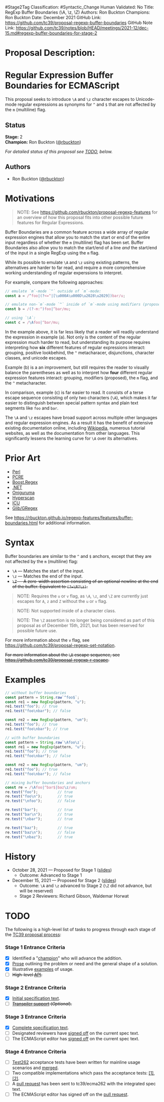 #Stage2Tag
Classification: #Syntactic_Change
Human Validated: No
Title: RegExp Buffer Boundaries (\A, \z, \Z)
Authors: Ron Buckton
Champions: Ron Buckton
Date: December 2021
GitHub Link: https://github.com/tc39/proposal-regexp-buffer-boundaries
GitHub Note Link: https://github.com/tc39/notes/blob/HEAD/meetings/2021-12/dec-15.md#regexp-buffer-boundaries-for-stage-2

# Proposal Description:
<!--#region:intro-->
# Regular Expression Buffer Boundaries for ECMAScript

This proposal seeks to introduce `\A` and `\z` character escapes to Unicode-mode regular expressions as synonyms for `^` and `$` that are not affected by the `m` (multiline) flag.

<!--#endregion:intro-->

<!--#region:status-->
## Status

**Stage:** 2  
**Champion:** Ron Buckton ([@rbuckton](https://github.com/rbuckton))  

_For detailed status of this proposal see [TODO](#todo), below._  
<!--#endregion:status-->

<!--#region:authors-->
## Authors

* Ron Buckton ([@rbuckton](https://github.com/rbuckton))  
<!--#endregion:authors-->

<!--#region:motivations-->
# Motivations

> NOTE: See https://github.com/rbuckton/proposal-regexp-features for an overview of
> how this proposal fits into other possible future features for Regular Expressions.

Buffer Boundaries are a common feature across a wide array of regular expression engines that 
allow you to match the start or end of the entire input regardless of whether the `m` (multiline) flag
has been set. Buffer Boundaries also allow you to match the start/end of a line *and* the start/end of 
the input in a single RegExp using the `m` flag.

While its possible to emulate `\A` and `\z` using existing patterns, the alternatives are harder to
far read, and require a more comprehensive working understanding of regular experssions to interpret.

For example, compare the following approaches:

```js
// emulate `m`-mode `^` outside of `m`-mode:
const a = /^foo|(?<=^|[\u000A\u000D\u2028\u2029])bar/u;

// emulate non-`m`-mode `^` inside of `m`-mode using modifiers (proposed):
const b = /(?-m:^)foo|^bar/mu;

// using `\A`:
const c = /\Afoo|^bar/mu;
```

In the example above, it is far less likely that a reader will readily understand the expression in
example (a). Not only is the content of the regular expression much harder to read, but understanding
its purpose requires interpreting how **six** different features of regular expressions interact: 
grouping, positive lookbehind, the `^` metacharacer, disjunctions, character classes, and unicode escapes.

Example (b) is a an improvement, but still requires the reader to visually balance the parentheses as
well as to interpret how **four** different regular expression features interact: grouping, modifiers
(proposed), the `m` flag, and the `^` metacharacter.

In comparison, example (c) is far easier to read. It consists of a terse escape sequence consisting
of only two characters (`\A`), which makes it far easier to distinguish between special pattern syntax
and plain text segments like `foo` and `bar`. 

The `\A` and `\z` escapes have broad support across multiple other languages and regular expression 
engines. As a result it has the benefit of extensive existing documentation online, including 
[Wikipedia](https://en.wikipedia.org/wiki/Regular_expression#Examples), numerous tutorial websites, as
well as the documentation from other languages. This significantly lessens the learning curve for `\A`
over its alternatives.

<!--#endregion:motivations-->

<!--#region:prior-art-->
# Prior Art 

* [Perl](https://rbuckton.github.io/regexp-features/engines/perl.html#feature-buffer-boundaries)  
* [PCRE](https://rbuckton.github.io/regexp-features/engines/pcre.html#feature-buffer-boundaries)  
* [Boost.Regex](https://rbuckton.github.io/regexp-features/engines/boost.regex.html#feature-buffer-boundaries)  
* [.NET](https://rbuckton.github.io/regexp-features/engines/dotnet.html#feature-buffer-boundaries)  
* [Oniguruma](https://rbuckton.github.io/regexp-features/engines/oniguruma.html#feature-buffer-boundaries)  
* [Hyperscan](https://rbuckton.github.io/regexp-features/engines/hyperscan.html#feature-buffer-boundaries)  
* [ICU](https://rbuckton.github.io/regexp-features/engines/icu.html#feature-buffer-boundaries)  
* [Glib/GRegex](https://rbuckton.github.io/regexp-features/engines/glib-gregex.html#feature-buffer-boundaries)  

See https://rbuckton.github.io/regexp-features/features/buffer-boundaries.html for additional information.

<!--#endregion:prior-art-->

<!--#region:syntax-->
# Syntax

Buffer boundaries are similar to the `^` and `$` anchors, except that they are not affected by the `m` (multiline) flag:

- `\A` &mdash; Matches the start of the input.
- `\z` &mdash; Matches the end of the input.
- ~~`\Z` &mdash; A zero-width assertion consisting of an optional newline at the end of the buffer. Equivalent to `(?=\R?\z)`.~~

> NOTE: Requires the `u` or `v` flag, as `\A`, `\z`, and `\Z` are currently just escapes for `A`, `z` and `Z` without the `u` or `v` flag. 

> NOTE: Not supported inside of a character class.

> NOTE: The `\Z` assertion is no longer being considered as part of this proposal as of December 15th, 2021, but has
> been reserved for possible future use.

For more information about the `v` flag, see https://github.com/tc39/proposal-regexp-set-notation.

~~For more information about the `\R` escape sequence, see https://github.com/tc39/proposal-regexp-r-escape.~~

<!--#endregion:syntax-->

<!--#region:semantics-->
<!-- # Semantics -->


<!--#endregion:semantics-->

<!--#region:examples-->
# Examples

```js
// without buffer boundaries
const pattern = String.raw`^foo$`;
const re1 = new RegExp(pattern, "u");
re1.test("foo"); // true
re1.test("foo\nbar"); // false

const re2 = new RegExp(pattern, "um");
re1.test("foo"); // true
re1.test("foo\nbar"); // true

// with buffer boundaries
const pattern = String.raw`\Afoo\z`;
const re1 = new RegExp(pattern, "u");
re1.test("foo"); // true
re1.test("foo\nbar"); // false

const re2 = new RegExp(pattern, "um");
re1.test("foo"); // true
re1.test("foo\nbar"); // false

// mixing buffer boundaries and anchors
const re = /\Afoo|^bar$|baz\z/um;
re.test("foo");         // true
re.test("foo\n");       // true
re.test("\nfoo");       // false

re.test("bar");         // true
re.test("bar\n");       // true
re.test("\nbar");       // true

re.test("baz");         // true
re.test("baz\n");       // false
re.test("\nbaz");       // true
```

<!--#endregion:examples-->

<!--#region:api-->
<!-- # API -->

<!--#endregion:api-->

<!--#region:grammar-->
<!-- # Grammar

```grammarkdown
``` -->
<!--#endregion:grammar-->

<!--#region:references-->
<!-- # References

> TODO: Provide links to other specifications, etc.

* [Title](url)   -->
<!--#endregion:references-->

# History

- October 28, 2021 &mdash; Proposed for Stage 1 ([slides](https://1drv.ms/p/s!AjgWTO11Fk-TkfoSnHYFCoo4mYndTA?e=r0YIxu))
  - Outcome: Advanced to Stage 1
- December 15, 2021 &mdash; Proposed for Stage 2 ([slides](https://1drv.ms/p/s!AjgWTO11Fk-Tkfs-sKyEtV6B_S-poQ?e=U7ToKV))
  - Outcome: `\A` and `\z` advanced to Stage 2 (`\Z` did not advance, but will be reserved)
  - Stage 2 Reviewers: Richard Gibson, Waldemar Horwat

<!--#region:todo-->
# TODO

The following is a high-level list of tasks to progress through each stage of the [TC39 proposal process](https://tc39.github.io/process-document/):

### Stage 1 Entrance Criteria

* [x] Identified a "[champion][Champion]" who will advance the addition.  
* [x] [Prose][Prose] outlining the problem or need and the general shape of a solution.  
* [x] Illustrative [examples][Examples] of usage.  
* [ ] ~~High-level [API][API].~~  

### Stage 2 Entrance Criteria

* [x] [Initial specification text][Specification].  
* [ ] ~~[Transpiler support][Transpiler] (_Optional_).~~  

### Stage 3 Entrance Criteria

* [x] [Complete specification text][Specification].  
* [ ] Designated reviewers have [signed off][Stage3ReviewerSignOff] on the current spec text.  
* [ ] The ECMAScript editor has [signed off][Stage3EditorSignOff] on the current spec text.  

### Stage 4 Entrance Criteria

* [ ] [Test262](https://github.com/tc39/test262) acceptance tests have been written for mainline usage scenarios and [merged][Test262PullRequest].  
* [ ] Two compatible implementations which pass the acceptance tests: [\[1\]][Implementation1], [\[2\]][Implementation2].  
* [ ] A [pull request][Ecma262PullRequest] has been sent to tc39/ecma262 with the integrated spec text.  
* [ ] The ECMAScript editor has signed off on the [pull request][Ecma262PullRequest].  
<!--#endregion:todo-->

<!-- The following links are used throughout the README: -->

[Process]: https://tc39.es/process-document/
[Proposals]: https://github.com/tc39/proposals/
[Grammarkdown]: http://github.com/rbuckton/grammarkdown#readme
[Champion]: #status
[Prose]: #motivations
[Examples]: #examples
[API]: #api
[Specification]: https://tc39.es/proposal-regexp-buffer-boundaries

[Transpiler]: #todo
[Stage3ReviewerSignOff]: #todo
[Stage3EditorSignOff]: #todo
[Test262PullRequest]: #todo
[Implementation1]: #todo
[Implementation2]: #todo
[Ecma262PullRequest]: #todo
